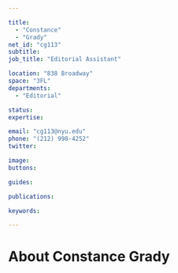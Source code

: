 ```yaml
---

title:
  - "Constance"
  - "Grady"
net_id: "cg113"
subtitle: 
job_title: "Editorial Assistant"

location: "838 Broadway"
space: "3FL"
departments:
  - "Editorial"

status: 
expertise:

email: "cg113@nyu.edu"
phone: "(212) 998-4252"
twitter: 

image: 
buttons:

guides:

publications:

keywords:

---
```


# About Constance Grady


